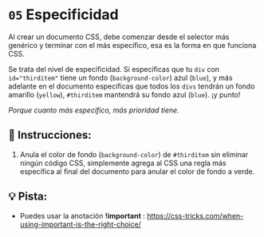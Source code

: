 # `05` Especificidad

Al crear un documento CSS, debe comenzar desde el selector más genérico y terminar con el más específico, esa es la forma en que funciona CSS.

Se trata del nivel de especificidad. Si especificas que tu `div` con `id="thirditem"` tiene un fondo (`background-color`) azul (`blue`), y más adelante en el documento especificas que todos los `divs` tendrán un fondo amarillo (`yellow`), `#thirditem` mantendrá su fondo azul (`blue`). ¡y punto!


*Porque cuanto más específico, más prioridad tiene.*

## 📝 Instrucciones:

1. Anula el color de fondo (`background-color`) de `#thirditem` sin eliminar ningún código CSS, simplemente agrega al CSS una regla más específica al final del documento para anular el color de fondo a verde.

## 💡 Pista:

+ Puedes usar la anotación **!important** : https://css-tricks.com/when-using-important-is-the-right-choice/